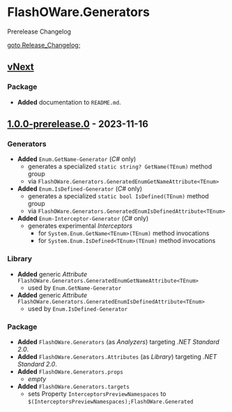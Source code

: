 # FlashOWare.Generators
Prerelease Changelog

[goto Release_Changelog;](./CHANGELOG.md)

## [vNext]
### Package
- **Added** documentation to `README.md`.

## [1.0.0-prerelease.0] - 2023-11-16
### Generators
- **Added** `Enum.GetName-Generator` (_C#_ only)
  - generates a specialized `static string? GetName(TEnum)` method group
  - via `FlashOWare.Generators.GeneratedEnumGetNameAttribute<TEnum>`
- **Added** `Enum.IsDefined-Generator` (_C#_ only)
  - generates a specialized `static bool IsDefined(TEnum)` method group
  - via `FlashOWare.Generators.GeneratedEnumIsDefinedAttribute<TEnum>`
- **Added** `Enum-Interceptor-Generator` (_C#_ only)
  - generates experimental _Interceptors_
    - for `System.Enum.GetName<TEnum>(TEnum)` method invocations
    - for `System.Enum.IsDefined<TEnum>(TEnum)` method invocations

### Library
- **Added** generic _Attribute_ `FlashOWare.Generators.GeneratedEnumGetNameAttribute<TEnum>`
  - used by `Enum.GetName-Generator`
- **Added** generic _Attribute_ `FlashOWare.Generators.GeneratedEnumIsDefinedAttribute<TEnum>`
  - used by `Enum.IsDefined-Generator`

### Package
- **Added** `FlashOWare.Generators` (as _Analyzers_) targeting _.NET Standard 2.0_.
- **Added** `FlashOWare.Generators.Attributes` (as _Library_) targeting _.NET Standard 2.0_.
- **Added** `FlashOWare.Generators.props`
  - _empty_
- **Added** `FlashOWare.Generators.targets`
  - sets Property `InterceptorsPreviewNamespaces` to `$(InterceptorsPreviewNamespaces);FlashOWare.Generated`

[vnext]: https://github.com/FlashOWare/FlashOWare.Generators/compare/v1.0.0-prerelease.0...HEAD
[1.0.0-prerelease.0]: https://github.com/FlashOWare/FlashOWare.Generators/releases/tag/v1.0.0-prerelease.0
